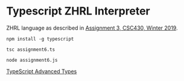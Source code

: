 # Typescript ZHRL Interpreter

ZHRL language as described in [Assignment 3, CSC430, Winter 2019](https://www.brinckerhoff.org/clements/2192-csc430/Assignments/ass3.html).

`npm install -g typescript`

`tsc assignment6.ts`

`node assignment6.js`

[TypeScript Advanced Types](https://www.typescriptlang.org/docs/handbook/advanced-types.html)